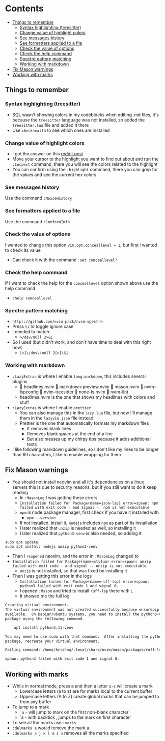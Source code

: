 # Contents

<!-- toc -->

- [Things to remember](#things-to-remember)
  - [Syntax highlighting (treesitter)](#syntax-highlighting-treesitter)
  - [Change value of highlight colors](#change-value-of-highlight-colors)
  - [See messages history](#see-messages-history)
  - [See formatters applied to a file](#see-formatters-applied-to-a-file)
  - [Check the value of options](#check-the-value-of-options)
  - [Check the help command](#check-the-help-command)
  - [Spectre pattern matching](#spectre-pattern-matching)
  - [Working with markdown](#working-with-markdown)
- [Fix Mason warnings](#fix-mason-warnings)
- [Working with marks](#working-with-marks)

<!-- tocstop -->

## Things to remember

### Syntax highlighting (treesitter)

- SQL wasn't showing colors in my codeblocks when editing .md files, it's
  because the `treesitter` language was not installed, so added the
  `treesitter.lua` file and added it there
- Use `checkhealth` to see which ones are installed

### Change value of highlight colors

- I got the answer on this
  [reddit post](https://www.reddit.com/r/neovim/comments/1alflp1/can_someone_please_help_me_changing_these_colors/)
- Move your cursor to the highlight you want to find out about and run the
  `:Inspect` command, there you will see the colors related to the highlight
- You can confirm using the `:highlight` command, there you can grep for the
  values and see the current hex colors

### See messages history

Use the command `:NoiceHistory`

### See formatters applied to a file

Use the command `:ConformInfo`

### Check the value of options

I wanted to change this option `vim.opt.conceallevel = 1`, but first I wanted to
check its value

- Can check it with the command `:set conceallevel?`

### Check the help command

If I want to check the help for the `conceallevel` option shown above use the
help command

- `:help conceallevel`

### Spectre pattern matching

- `https://github.com/nvim-pack/nvim-spectre`
- Press `ti` to toggle ignore case
- I needed to match:
  - `>/dev/null 2>&1`
- So I used (but didn't work, and don't have time to deal with this right now)
  - `[>]\/dev\/null 2[>]\&1`

### Working with markdown

- `:LazyExtras` is where I enable `lang.markdown`, this includes several plugins
  -  headlines.nvim  markdown-preview.nvim  mason.nvim  nvim-lspconfig 
    nvim-treesitter  none-ls.nvim  nvim-lint
  - headlines.nvim is the one that shows my headlines with colors and stuff
- `:LazyExtras` is where I enable `prettier`
  - You can also manage this in the `lazy.lua` file, but now I'll manage them in
    the `lazyvim.json` file instead
  - Prettier is the one that automatically formats my markdown files
    - It removes blank lines
    - Removes blank spaces at the end of a line
    - But also messes up my chirpy tips because it adds additional texts
- I like following markdown guidelines, so I don't like my lines to be longer
  than 80 characters, I like to enable wrapping for them

## Fix Mason warnings

- You should not install neovim and all it's dependencies on a linux servers
  this is due to security reasons, but if you still want to do it keep reading
  - In `:MasonLog` I was getting these errors
  - `Installation failed for Package(name=json-lsp) error=spawn: npm failed with exit code - and signal -. npm is not executable`
  - `npm` is node package manager, first check if you have it installed with
    - `npm --version`
  - If not installed, install it, `nodejs` includes `npm` as part of its
    installation
  - I later realized that `unzip` is needed as well, so installing it
  - I later realized that `python3-venv` is also needed, so adding it

```bash
sudo apt update
sudo apt install nodejs unzip python3-venv
```

- Then I `reopened` neovim, and the error in `:MasonLog` changed to
- `Installation failed for Package(name=stylua) error=spawn: unzip failed with exit code - and signal -. unzip is not executable`
  - `unzip` is not installed, so that was fixed by installing it
- Then I was getting this error in the logs
  - `Installation failed for Package(name=ruff-lsp) error=spawn: python3 failed with exit code 1 and signal 0.`
  - I opened `:Mason` and tried to install `ruff-lsp` there with `i`
  - It showed me the full log

```bash
Creating virtual environment…
The virtual environment was not created successfully because ensurepip is not
available.  On Debian/Ubuntu systems, you need to install the python3-venv
package using the following command.

    apt install python3.11-venv

You may need to use sudo with that command.  After installing the python3-venv
package, recreate your virtual environment.

Failing command: /home/krishna/.local/share/nvim/mason/packages/ruff-lsp/venv/bin/python3

spawn: python3 failed with exit code 1 and signal 0.
```

## Working with marks

- While in normal mode, press `m` and then a letter `a-z` will create a mark
  - Lowercase letters (a to z) are for marks local to the current buffer
  - Uppercase letters (A to Z) create global marks that can be jumped to from
    any buffer
- To jump to a mark
  - `'a` - will jump to mark on the first non-blank character
  - \`a - with backtick , jumps to the mark on first character
- To see all the marks use `:marks`
- `:delmarks a` would remove the mark a
- `:delmarks a j k l m z n` removes all the marks specified
